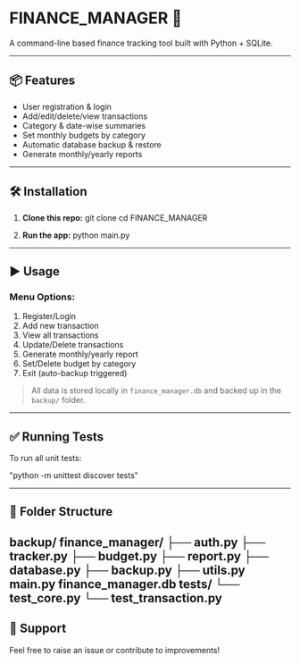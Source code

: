 # FINANCE_MANAGER 🧾

A command-line based finance tracking tool built with Python + SQLite.

---

## 📦 Features
- User registration & login
- Add/edit/delete/view transactions
- Category & date-wise summaries
- Set monthly budgets by category
- Automatic database backup & restore
- Generate monthly/yearly reports

---

## 🛠 Installation

1. **Clone this repo:**
   git clone cd FINANCE_MANAGER

2. **Run the app:**
   python main.py

---

## ▶️ Usage

### Menu Options:
1. Register/Login  
2. Add new transaction  
3. View all transactions  
4. Update/Delete transactions
5. Generate monthly/yearly report  
6. Set/Delete budget by category  
7. Exit (auto-backup triggered)

> All data is stored locally in `finance_manager.db` and backed up in the `backup/` folder.

---

## ✅ Running Tests

To run all unit tests:

"python -m unittest discover tests"

---

## 📁 Folder Structure

backup/
finance_manager/ 
    ├── auth.py 
    ├── tracker.py 
    ├── budget.py 
    ├── report.py 
    ├── database.py 
    ├── backup.py 
    ├── utils.py 
main.py 
finance_manager.db 
tests/ 
    └── test_core.py
    └── test_transaction.py
---

## 🙋 Support
Feel free to raise an issue or contribute to improvements!

